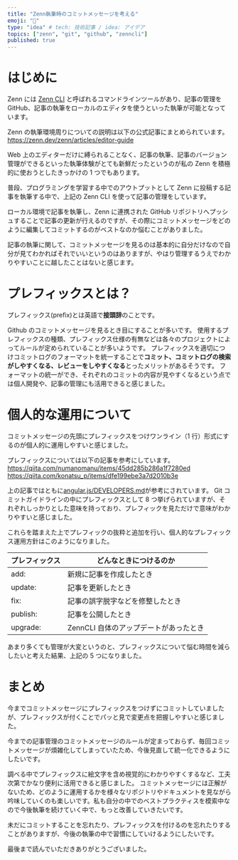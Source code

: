```yaml
---
title: "Zenn執筆時のコミットメッセージを考える"
emoji: "📝"
type: "idea" # tech: 技術記事 / idea: アイデア
topics: ["zenn", "git", "github", "zenncli"]
published: true
---
```


# はじめに

Zenn には [Zenn CLI](https://zenn.dev/zenn/articles/install-zenn-cli) と呼ばれるコマンドラインツールがあり、記事の管理を GitHub、記事の執筆をローカルのエディタを使うといった執筆が可能となっています。

Zenn の執筆環境周りについての説明は以下の公式記事にまとめられています。
https://zenn.dev/zenn/articles/editor-guide

Web 上のエディターだけに縛られることなく、記事の執筆、記事のバージョン管理ができるといった執筆体験がとても新鮮だったというのが私の Zenn を積極的に使おうとしたきっかけの 1 つでもあります。

普段、プログラミングを学習する中でのアウトプットとして Zenn に投稿する記事を執筆する中で、上記の Zenn CLI を使って記事の管理をしています。

ローカル環境で記事を執筆し、Zenn に連携された GitHub リポジトリへプッシュすることで記事の更新が行えるのですが、その際にコミットメッセージをどのように編集してコミットするのがベストなのか悩むことがありました。

記事の執筆に関して、コミットメッセージを見るのは基本的に自分だけなので自分が見てわかればそれでいいというのはありますが、やはり管理するうえでわかりやすいことに越したことはないと感じます。

# プレフィックスとは？

プレフィックス(prefix)とは英語で**接頭辞**のことです。

Github のコミットメッセージを見るとき目にすることが多いです。
使用するプレフィックスの種類、プレフィックス仕様の有無などは各々のプロジェクトによってルールが定められていることが多いようです。
プレフィックスを適切につけコミットログのフォーマットを統一することで**コミット、コミットログの検索がしやすくなる、レビューをしやすくなる**とったメリットがあるそうです。
フォーマットの統一ができ、それぞれのコミットの内容が見やすくなるという点では個人開発や、記事の管理にも活用できると感じました。

# 個人的な運用について

コミットメッセージの先頭にプレフィックスをつけワンライン（1 行）形式にするのが個人的に運用しやすいと感じました。

プレフィックスについては以下の記事を参考にしています。
https://qiita.com/numanomanu/items/45dd285b286a1f7280ed
https://qiita.com/konatsu_p/items/dfe199ebe3a7d2010b3e

上の記事ではともに[angular.js/DEVELOPERS.md](https://github.com/angular/angular.js/blob/master/DEVELOPERS.md#type)が参考にされています。
Git コミットガイドラインの中にプレフィックスとして 8 つ挙げられていますが、それぞれしっかりとした意味を持っており、プレフィックを見ただけで意味がわかりやすいと感じました。

これらを踏まえた上でプレフィックの抜粋と追加を行い、個人的なプレフィックス運用方針はこのようになりました。

| プレフィックス | どんなときにつけるのか                 |
| -------------- | -------------------------------------- |
| add:           | 新規に記事を作成したとき               |
| update:        | 記事を更新したとき                     |
| fix:           | 記事の誤字脱字などを修整したとき       |
| publish:       | 記事を公開したとき                     |
| upgrade:       | ZennCLI 自体のアップデートがあったとき |

あまり多くても管理が大変というのと、プレフィックスについて悩む時間を減らしたいと考えた結果、上記の 5 つになりました。

# まとめ

今までコミットメッセージにプレフィックスをつけずにコミットしていましたが、プレフィックスが付くことでパッと見で変更点を把握しやすいと感じました。

今までの記事管理のコミットメッセージのルールが定まっておらず、毎回コミットメッセージが煩雑化してしまっていたため、今後見直して統一化できるようにしたいです。

調べる中でプレフィックスに絵文字を含め視覚的にわかりやすくするなど、工夫次第でかなり便利に活用できると感じました。
コミットメッセージには正解がないため、どのように運用するかを様々なリポジトリやドキュメントを見ながら吟味していくのも楽しいです。私も自分の中でのベストプラクティスを模索中なので今後執筆を続けていく中で、もっと改善していきたいです。

未だにコミットすることを忘れたり、プレフィックスを付けるのを忘れたりすることがありますが、今後の執筆の中で習慣にしていけるようにしたいです。

最後まで読んでいただきありがとうございました。
